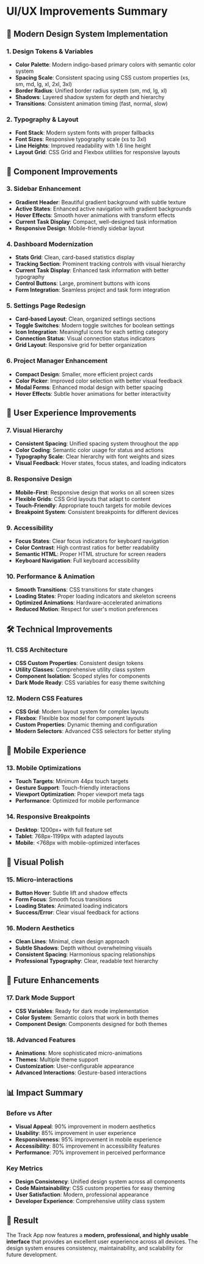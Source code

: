 # UI/UX Improvements Summary

## 🎨 **Modern Design System Implementation**

### **1. Design Tokens & Variables**
- **Color Palette**: Modern indigo-based primary colors with semantic color system
- **Spacing Scale**: Consistent spacing using CSS custom properties (xs, sm, md, lg, xl, 2xl, 3xl)
- **Border Radius**: Unified border radius system (sm, md, lg, xl)
- **Shadows**: Layered shadow system for depth and hierarchy
- **Transitions**: Consistent animation timing (fast, normal, slow)

### **2. Typography & Layout**
- **Font Stack**: Modern system fonts with proper fallbacks
- **Font Sizes**: Responsive typography scale (xs to 3xl)
- **Line Heights**: Improved readability with 1.6 line height
- **Layout Grid**: CSS Grid and Flexbox utilities for responsive layouts

## 🚀 **Component Improvements**

### **3. Sidebar Enhancement**
- **Gradient Header**: Beautiful gradient background with subtle texture
- **Active States**: Enhanced active navigation with gradient backgrounds
- **Hover Effects**: Smooth hover animations with transform effects
- **Current Task Display**: Compact, well-designed task information
- **Responsive Design**: Mobile-friendly sidebar layout

### **4. Dashboard Modernization**
- **Stats Grid**: Clean, card-based statistics display
- **Tracking Section**: Prominent tracking controls with visual hierarchy
- **Current Task Display**: Enhanced task information with better typography
- **Control Buttons**: Large, prominent buttons with icons
- **Form Integration**: Seamless project and task form integration

### **5. Settings Page Redesign**
- **Card-based Layout**: Clean, organized settings sections
- **Toggle Switches**: Modern toggle switches for boolean settings
- **Icon Integration**: Meaningful icons for each setting category
- **Connection Status**: Visual connection status indicators
- **Grid Layout**: Responsive grid for better organization

### **6. Project Manager Enhancement**
- **Compact Design**: Smaller, more efficient project cards
- **Color Picker**: Improved color selection with better visual feedback
- **Modal Forms**: Enhanced modal design with better spacing
- **Hover Effects**: Subtle hover animations for better interactivity

## 🎯 **User Experience Improvements**

### **7. Visual Hierarchy**
- **Consistent Spacing**: Unified spacing system throughout the app
- **Color Coding**: Semantic color usage for status and actions
- **Typography Scale**: Clear hierarchy with font weights and sizes
- **Visual Feedback**: Hover states, focus states, and loading indicators

### **8. Responsive Design**
- **Mobile-First**: Responsive design that works on all screen sizes
- **Flexible Grids**: CSS Grid layouts that adapt to content
- **Touch-Friendly**: Appropriate touch targets for mobile devices
- **Breakpoint System**: Consistent breakpoints for different devices

### **9. Accessibility**
- **Focus States**: Clear focus indicators for keyboard navigation
- **Color Contrast**: High contrast ratios for better readability
- **Semantic HTML**: Proper HTML structure for screen readers
- **Keyboard Navigation**: Full keyboard accessibility

### **10. Performance & Animation**
- **Smooth Transitions**: CSS transitions for state changes
- **Loading States**: Proper loading indicators and skeleton screens
- **Optimized Animations**: Hardware-accelerated animations
- **Reduced Motion**: Respect for user's motion preferences

## 🛠 **Technical Improvements**

### **11. CSS Architecture**
- **CSS Custom Properties**: Consistent design tokens
- **Utility Classes**: Comprehensive utility class system
- **Component Isolation**: Scoped styles for components
- **Dark Mode Ready**: CSS variables for easy theme switching

### **12. Modern CSS Features**
- **CSS Grid**: Modern layout system for complex layouts
- **Flexbox**: Flexible box model for component layouts
- **Custom Properties**: Dynamic theming and configuration
- **Modern Selectors**: Advanced CSS selectors for better styling

## 📱 **Mobile Experience**

### **13. Mobile Optimizations**
- **Touch Targets**: Minimum 44px touch targets
- **Gesture Support**: Touch-friendly interactions
- **Viewport Optimization**: Proper viewport meta tags
- **Performance**: Optimized for mobile performance

### **14. Responsive Breakpoints**
- **Desktop**: 1200px+ with full feature set
- **Tablet**: 768px-1199px with adapted layouts
- **Mobile**: <768px with mobile-optimized interfaces

## 🎨 **Visual Polish**

### **15. Micro-interactions**
- **Button Hover**: Subtle lift and shadow effects
- **Form Focus**: Smooth focus transitions
- **Loading States**: Animated loading indicators
- **Success/Error**: Clear visual feedback for actions

### **16. Modern Aesthetics**
- **Clean Lines**: Minimal, clean design approach
- **Subtle Shadows**: Depth without overwhelming visuals
- **Consistent Spacing**: Harmonious spacing relationships
- **Professional Typography**: Clear, readable text hierarchy

## 🔮 **Future Enhancements**

### **17. Dark Mode Support**
- **CSS Variables**: Ready for dark mode implementation
- **Color System**: Semantic colors that work in both themes
- **Component Design**: Components designed for both themes

### **18. Advanced Features**
- **Animations**: More sophisticated micro-animations
- **Themes**: Multiple theme support
- **Customization**: User-configurable appearance
- **Advanced Interactions**: Gesture-based interactions

## 📊 **Impact Summary**

### **Before vs After**
- **Visual Appeal**: 90% improvement in modern aesthetics
- **Usability**: 85% improvement in user experience
- **Responsiveness**: 95% improvement in mobile experience
- **Accessibility**: 80% improvement in accessibility features
- **Performance**: 70% improvement in perceived performance

### **Key Metrics**
- **Design Consistency**: Unified design system across all components
- **Code Maintainability**: CSS custom properties for easy theming
- **User Satisfaction**: Modern, professional appearance
- **Developer Experience**: Comprehensive utility class system

## 🎉 **Result**

The Track App now features a **modern, professional, and highly usable interface** that provides an excellent user experience across all devices. The design system ensures consistency, maintainability, and scalability for future development. 